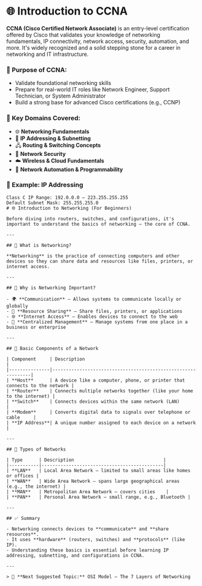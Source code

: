 # 🌐 Introduction to CCNA

**CCNA (Cisco Certified Network Associate)** is an entry-level certification offered by Cisco that validates your knowledge of networking fundamentals, IP connectivity, network access, security, automation, and more. It's widely recognized and a solid stepping stone for a career in networking and IT infrastructure.

### 🎯 Purpose of CCNA:
- Validate foundational networking skills
- Prepare for real-world IT roles like Network Engineer, Support Technician, or System Administrator
- Build a strong base for advanced Cisco certifications (e.g., CCNP)

### 🔑 Key Domains Covered:
- 🌐 **Networking Fundamentals**
- 🔌 **IP Addressing & Subnetting**
- 🖧 **Routing & Switching Concepts**
- 🔐 **Network Security**
- ☁️ **Wireless & Cloud Fundamentals**
- 🤖 **Network Automation & Programmability**

### 📘 Example: IP Addressing
```text
Class C IP Range: 192.0.0.0 – 223.255.255.255
Default Subnet Mask: 255.255.255.0
# 🌐 Introduction to Networking (For Beginners)

Before diving into routers, switches, and configurations, it's important to understand the basics of networking — the core of CCNA.

---

## 🧠 What is Networking?

**Networking** is the practice of connecting computers and other devices so they can share data and resources like files, printers, or internet access.

---

## 🔌 Why is Networking Important?

- 🌍 **Communication** – Allows systems to communicate locally or globally
- 📁 **Resource Sharing** – Share files, printers, or applications
- 🌐 **Internet Access** – Enables devices to connect to the web
- 💼 **Centralized Management** – Manage systems from one place in a business or enterprise

---  

## 🧱 Basic Components of a Network

| Component     | Description                                                  |
|---------------|--------------------------------------------------------------|
| **Host**      | A device like a computer, phone, or printer that connects to the network |
| **Router**    | Connects multiple networks together (like your home to the internet) |
| **Switch**    | Connects devices within the same network (LAN)               |
| **Modem**     | Converts digital data to signals over telephone or cable     |
| **IP Address**| A unique number assigned to each device on a network         |

---
  
## 📂 Types of Networks

| Type      | Description                                 |
|-----------|---------------------------------------------|
| **LAN**   | Local Area Network – limited to small areas like homes or offices |
| **WAN**   | Wide Area Network – spans large geographical areas (e.g., the internet) |
| **MAN**   | Metropolitan Area Network – covers cities    |
| **PAN**   | Personal Area Network – small range, e.g., Bluetooth |

---

## ✅ Summary

- Networking connects devices to **communicate** and **share resources**.
- It uses **hardware** (routers, switches) and **protocols** (like IP).
- Understanding these basics is essential before learning IP addressing, subnetting, and configurations in CCNA.

---

> 🔄 **Next Suggested Topic:** OSI Model – The 7 Layers of Networking



